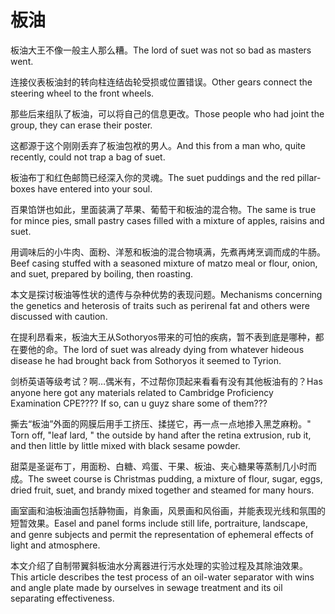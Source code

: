 # 板油

<p><span class="chinese">板油大王不像一般主人那么糟。</span><span class="english">The lord of suet was not so bad as masters went.</span></p>

<p><span class="chinese">连接仪表板油封的转向柱连结齿轮受损或位置错误。</span><span class="english">Other gears connect the steering wheel to the front wheels.</span></p>

<p><span class="chinese">那些后来组队了板油，可以将自己的信息更改。</span><span class="english">Those people who had joint the group, they can erase their poster.</span></p>

<p><span class="chinese">这都源于这个刚刚丢弃了板油包袱的男人。</span><span class="english">And this from a man who, quite recently, could not trap a bag of suet.</span></p>

<p><span class="chinese">板油布丁和红色邮筒已经深入你的灵魂。</span><span class="english">The suet puddings and the red pillar-boxes have entered into your soul.</span></p>

<p><span class="chinese">百果馅饼也如此，里面装满了苹果、葡萄干和板油的混合物。</span><span class="english">The same is true for mince pies, small pastry cases filled with a mixture of apples, raisins and suet.</span></p>

<p><span class="chinese">用调味后的小牛肉、面粉、洋葱和板油的混合物填满，先煮再烤烹调而成的牛肠。</span><span class="english">Beef casing stuffed with a seasoned mixture of matzo meal or flour, onion, and suet, prepared by boiling, then roasting.</span></p>

<p><span class="chinese">本文是探讨板油等性状的遗传与杂种优势的表现问题。</span><span class="english">Mechanisms concerning the genetics and heterosis of traits such as perirenal fat and others were discussed with caution.</span></p>

<p><span class="chinese">在提利昂看来，板油大王从Sothoryos带来的可怕的疾病，暂不表到底是哪种，都在要他的命。</span><span class="english">The lord of suet was already dying from whatever hideous disease he had brought back from Sothoryos it seemed to Tyrion.</span></p>

<p><span class="chinese">剑桥英语等级考试？啊…偶米有，不过帮你顶起来看看有没有其他板油有的？</span><span class="english">Has anyone here got any materials related to Cambridge Proficiency Examination CPE???? If so, can u guyz share some of them???</span></p>

<p><span class="chinese">撕去“板油”外面的网膜后用手工挤压、揉搓它，再一点一点地掺入黑芝麻粉。</span><span class="english">" Torn off, "leaf lard, " the outside by hand after the retina extrusion, rub it, and then little by little mixed with black sesame powder.</span></p>

<p><span class="chinese">甜菜是圣诞布丁，用面粉、白糖、鸡蛋、干果、板油、夹心糖果等蒸制几小时而成。</span><span class="english">The sweet course is Christmas pudding, a mixture of flour, sugar, eggs, dried fruit, suet, and brandy mixed together and steamed for many hours.</span></p>

<p><span class="chinese">画室画和油板油画包括静物画，肖象画，风景画和风俗画，并能表现光线和氛围的短暂效果。</span><span class="english">Easel and panel forms include still life, portraiture, landscape, and genre subjects and permit the representation of ephemeral effects of light and atmosphere.</span></p>

<p><span class="chinese">本文介绍了自制带翼斜板油水分离器进行污水处理的实验过程及其除油效果。</span><span class="english">This article describes the test process of an oil-water separator with wins and angle plate made by ourselves in sewage treatment and its oil separating effectiveness.</span></p>

